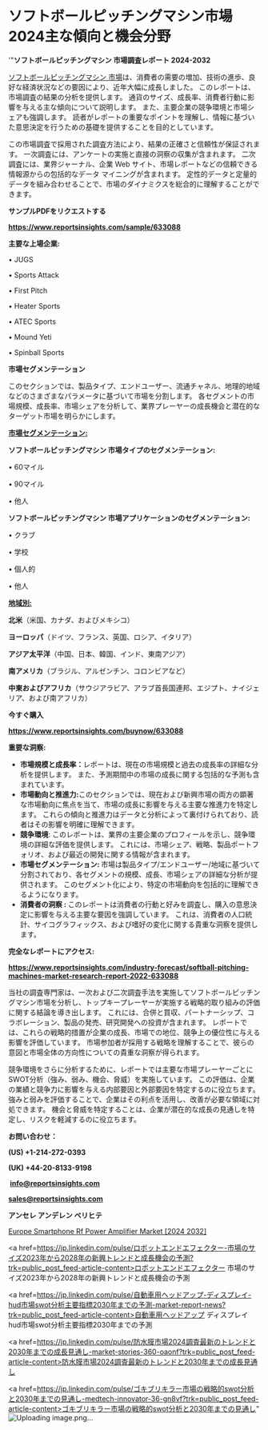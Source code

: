 # ソフトボールピッチングマシン市場2024主な傾向と機会分野
'"<strong>ソフトボールピッチングマシン 市場調査レポート 2024-2032</strong>

<a href=https://www.reportsinsights.com/sample/633088>ソフトボールピッチングマシン 市場</a>は、消費者の需要の増加、技術の進歩、良好な経済状況などの要因により、近年大幅に成長しました。 このレポートは、市場調査の結果の分析を提供します。 通貨のサイズ、成長率、消費者行動に影響を与える主な傾向について説明します。 また、主要企業の競争環境と市場シェアも強調します。 読者がレポートの重要なポイントを理解し、情報に基づいた意思決定を行うための基礎を提供することを目的としています。

この市場調査で採用された調査方法により、結果の正確さと信頼性が保証されます。 一次調査には、アンケートの実施と直接の洞察の収集が含まれます。 二次調査には、業界ジャーナル、企業 Web サイト、市場レポートなどの信頼できる情報源からの包括的なデータ マイニングが含まれます。 定性的データと定量的データを組み合わせることで、市場のダイナミクスを総合的に理解することができます。

<strong><b>サンプルPDFをリクエストする</b></strong>

<a href=https://www.reportsinsights.com/sample/633088><strong><u>https://www.reportsinsights.com/sample/633088</u></strong></a>

<strong>主要な上場企業:</strong>

• JUGS

• Sports Attack

• First Pitch

• Heater Sports

• ATEC Sports

• Mound Yeti

• Spinball Sports

<strong>市場セグメンテーション</strong>

このセクションでは、製品タイプ、エンドユーザー、流通チャネル、地理的地域などのさまざまなパラメータに基づいて市場を分割します。 各セグメントの市場規模、成長率、市場シェアを分析して、業界プレーヤーの成長機会と潜在的なターゲット市場を明らかにします。

<strong><u>市場セグメンテーション</u></strong><strong><u>:</u></strong>

<strong>ソフトボールピッチングマシン 市場タイプのセグメンテーション:</strong>

• 60マイル

• 90マイル

• 他人

<strong>ソフトボールピッチングマシン 市場アプリケーションのセグメンテーション:</strong>

• クラブ

• 学校

• 個人的

• 他人

<strong><u>地域別</u></strong><strong><u>:</u></strong>

<strong>北米</strong>（米国、カナダ、およびメキシコ）

<strong>ヨーロッパ</strong>（ドイツ、フランス、英国、ロシア、イタリア）

<strong>アジア太平洋</strong>（中国、日本、韓国、インド、東南アジア）

<strong>南アメリカ</strong>（ブラジル、アルゼンチン、コロンビアなど）

<strong>中東およびアフリカ</strong>（サウジアラビア、アラブ首長国連邦、エジプト、ナイジェリア、および南アフリカ）

<strong>今すぐ購入</strong>

<a href=https://www.reportsinsights.com/buynow/633088><strong><u>https://www.reportsinsights.com/buynow/633088</u></strong></a>

<strong>重要な洞察:</strong>
<ul>
  <li><strong>市場規模と成長率：</strong>レポートは、現在の市場規模と過去の成長率の詳細な分析を提供します。 また、予測期間中の市場の成長に関する包括的な予測も含まれています。</li>
  <li><strong>市場動向と推進力:</strong>このセクションでは、現在および新興市場の両方の顕著な市場動向に焦点を当て、市場の成長に影響を与える主要な推進力を特定します。 これらの傾向と推進力はデータと分析によって裏付けられており、読者はその影響を明確に理解できます。</li>
  <li><strong>競争環境</strong>: このレポートは、業界の主要企業のプロフィールを示し、競争環境の詳細な評価を提供します。 これには、市場シェア、戦略、製品ポートフォリオ、および最近の開発に関する情報が含まれます。</li>
  <li><strong>市場セグメンテーション: </strong>市場は製品タイプ/エンドユーザー/地域に基づいて分割されており、各セグメントの規模、成長、市場シェアの詳細な分析が提供されます。 このセグメント化により、特定の市場動向を包括的に理解できるようになります。</li>
  <li><strong>消費者の洞察 : </strong>このレポートは消費者の行動と好みを調査し、購入の意思決定に影響を与える主要な要因を強調しています。 これは、消費者の人口統計、サイコグラフィックス、および嗜好の変化に関する貴重な洞察を提供します。</li>
</ul>
<strong>完全なレポートにアクセス:</strong>

<a href=https://www.reportsinsights.com/industry-forecast/softball-pitching-machines-market-research-report-2022-633088><strong><u><b>https://www.reportsinsights.com/industry-forecast/softball-pitching-machines-market-research-report-2022-633088</b></u></strong></a>

当社の調査専門家は、一次および二次調査手法を実施してソフトボールピッチングマシン市場を分析し、トップキープレーヤーが実施する戦略的取り組みの評価に関する結論を導き出します。 これには、合併と買収、パートナーシップ、コラボレーション、製品の発売、研究開発への投資が含まれます。 レポートでは、これらの戦略的措置が企業の成長、市場での地位、競争上の優位性に与える影響を評価しています。 市場参加者が採用する戦略を理解することで、彼らの意図と市場全体の方向性についての貴重な洞察が得られます。

競争環境をさらに分析するために、レポートでは主要な市場プレーヤーごとにSWOT分析（強み、弱み、機会、脅威）を実施しています。 この評価は、企業の業績と競争力に影響を与える内部要因と外部要因を特定するのに役立ちます。 強みと弱みを評価することで、企業はその利点を活用し、改善が必要な領域に対処できます。 機会と脅威を特定することは、企業が潜在的な成長の見通しを特定し、リスクを軽減するのに役立ちます。

<strong>お問い合わせ：</strong>

<strong>(US) +1-214-272-0393</strong>

<strong>(UK) +44-20-8133-9198</strong>

<strong> </strong><a href=info@reportsinsights.com><strong><u>info@reportsinsights.com</u></strong></a>

<a href=sales@reportsinsights.com><strong><u>sales@reportsinsights.com</u></strong></a>

<strong>アンセレ アンデレン ベリヒテ</strong>

<a href=https://www.linkedin.com/pulse/europe-smartphone-rf-power-amplifier-market-in-depth-kewsf/>Europe Smartphone Rf Power Amplifier Market [2024 2032]</a>

<a href=https://jp.linkedin.com/pulse/ロボットエンドエフェクター-市場のサイズ2023年から2028年の新興トレンドと成長機会の予測?trk=public_post_feed-article-content>ロボットエンドエフェクター 市場のサイズ2023年から2028年の新興トレンドと成長機会の予測</a>

<a href=https://jp.linkedin.com/pulse/自動車用ヘッドアップ-ディスプレイ-hud市場swot分析主要指標2030年までの予測-market-report-news?trk=public_post_feed-article-content>自動車用ヘッドアップ ディスプレイ hud市場swot分析主要指標2030年までの予測</a>

<a href=https://jp.linkedin.com/pulse/防水膜市場2024調査最新のトレンドと2030年までの成長見通し-market-stories-360-oaonf?trk=public_post_feed-article-content>防水膜市場2024調査最新のトレンドと2030年までの成長見通し</a>

<a href=https://jp.linkedin.com/pulse/ゴキブリキラー市場の戦略的swot分析と2030年までの見通し-medtech-innovator-36-gn8vf?trk=public_post_feed-article-content>ゴキブリキラー市場の戦略的swot分析と2030年までの見通し</a>"
![Uploading image.png…]()
